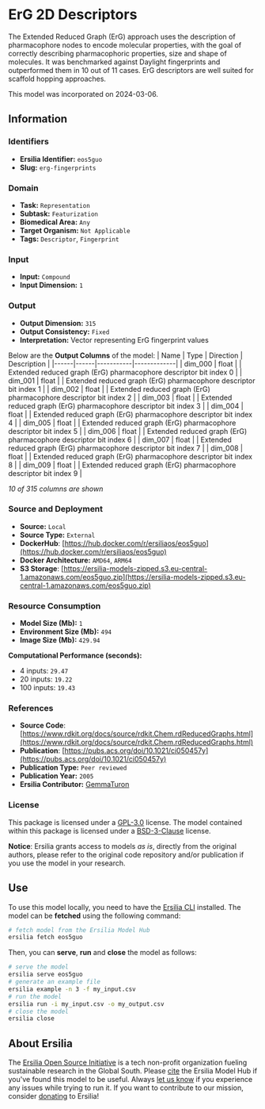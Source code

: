 # ErG 2D Descriptors

The Extended Reduced Graph (ErG) approach uses the description of pharmacophore nodes to encode molecular properties, with the goal of correctly describing pharmacophoric properties, size and shape of molecules. It was benchmarked against Daylight fingerprints and outperformed them in 10 out of 11 cases. ErG descriptors are well suited for scaffold hopping approaches.

This model was incorporated on 2024-03-06.

## Information
### Identifiers
- **Ersilia Identifier:** `eos5guo`
- **Slug:** `erg-fingerprints`

### Domain
- **Task:** `Representation`
- **Subtask:** `Featurization`
- **Biomedical Area:** `Any`
- **Target Organism:** `Not Applicable`
- **Tags:** `Descriptor`, `Fingerprint`

### Input
- **Input:** `Compound`
- **Input Dimension:** `1`

### Output
- **Output Dimension:** `315`
- **Output Consistency:** `Fixed`
- **Interpretation:** Vector representing ErG fingerprint values

Below are the **Output Columns** of the model:
| Name | Type | Direction | Description |
|------|------|-----------|-------------|
| dim_000 | float |  | Extended reduced graph (ErG) pharmacophore descriptor bit index 0 |
| dim_001 | float |  | Extended reduced graph (ErG) pharmacophore descriptor bit index 1 |
| dim_002 | float |  | Extended reduced graph (ErG) pharmacophore descriptor bit index 2 |
| dim_003 | float |  | Extended reduced graph (ErG) pharmacophore descriptor bit index 3 |
| dim_004 | float |  | Extended reduced graph (ErG) pharmacophore descriptor bit index 4 |
| dim_005 | float |  | Extended reduced graph (ErG) pharmacophore descriptor bit index 5 |
| dim_006 | float |  | Extended reduced graph (ErG) pharmacophore descriptor bit index 6 |
| dim_007 | float |  | Extended reduced graph (ErG) pharmacophore descriptor bit index 7 |
| dim_008 | float |  | Extended reduced graph (ErG) pharmacophore descriptor bit index 8 |
| dim_009 | float |  | Extended reduced graph (ErG) pharmacophore descriptor bit index 9 |

_10 of 315 columns are shown_
### Source and Deployment
- **Source:** `Local`
- **Source Type:** `External`
- **DockerHub**: [https://hub.docker.com/r/ersiliaos/eos5guo](https://hub.docker.com/r/ersiliaos/eos5guo)
- **Docker Architecture:** `AMD64`, `ARM64`
- **S3 Storage**: [https://ersilia-models-zipped.s3.eu-central-1.amazonaws.com/eos5guo.zip](https://ersilia-models-zipped.s3.eu-central-1.amazonaws.com/eos5guo.zip)

### Resource Consumption
- **Model Size (Mb):** `1`
- **Environment Size (Mb):** `494`
- **Image Size (Mb):** `429.94`

**Computational Performance (seconds):**
- 4 inputs: `29.47`
- 20 inputs: `19.22`
- 100 inputs: `19.43`

### References
- **Source Code**: [https://www.rdkit.org/docs/source/rdkit.Chem.rdReducedGraphs.html](https://www.rdkit.org/docs/source/rdkit.Chem.rdReducedGraphs.html)
- **Publication**: [https://pubs.acs.org/doi/10.1021/ci050457y](https://pubs.acs.org/doi/10.1021/ci050457y)
- **Publication Type:** `Peer reviewed`
- **Publication Year:** `2005`
- **Ersilia Contributor:** [GemmaTuron](https://github.com/GemmaTuron)

### License
This package is licensed under a [GPL-3.0](https://github.com/ersilia-os/ersilia/blob/master/LICENSE) license. The model contained within this package is licensed under a [BSD-3-Clause](LICENSE) license.

**Notice**: Ersilia grants access to models _as is_, directly from the original authors, please refer to the original code repository and/or publication if you use the model in your research.


## Use
To use this model locally, you need to have the [Ersilia CLI](https://github.com/ersilia-os/ersilia) installed.
The model can be **fetched** using the following command:
```bash
# fetch model from the Ersilia Model Hub
ersilia fetch eos5guo
```
Then, you can **serve**, **run** and **close** the model as follows:
```bash
# serve the model
ersilia serve eos5guo
# generate an example file
ersilia example -n 3 -f my_input.csv
# run the model
ersilia run -i my_input.csv -o my_output.csv
# close the model
ersilia close
```

## About Ersilia
The [Ersilia Open Source Initiative](https://ersilia.io) is a tech non-profit organization fueling sustainable research in the Global South.
Please [cite](https://github.com/ersilia-os/ersilia/blob/master/CITATION.cff) the Ersilia Model Hub if you've found this model to be useful. Always [let us know](https://github.com/ersilia-os/ersilia/issues) if you experience any issues while trying to run it.
If you want to contribute to our mission, consider [donating](https://www.ersilia.io/donate) to Ersilia!
